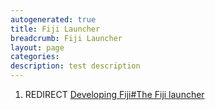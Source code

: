```yaml
---
autogenerated: true
title: Fiji Launcher
breadcrumb: Fiji Launcher
layout: page
categories: 
description: test description
---
```


1.  REDIRECT [Developing Fiji\#The Fiji launcher](Developing_Fiji#The_Fiji_launcher )
